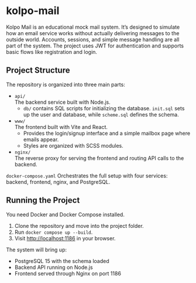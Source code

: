 # kolpo-mail
Kolpo Mail is an educational mock mail system. It’s designed to simulate how an
email service works without actually delivering messages to the outside world.
Accounts, sessions, and simple message handling are all part of the system.
The project uses JWT for authentication and supports basic flows like
registration and login.

## Project Structure
The repository is organized into three main parts:
- `api/` \
  The backend service built with Node.js.
  - `db/` contains SQL scripts for initializing the database. `init.sql` sets
     up the user and database, while `scheme.sql` defines the schema.
- `www/` \
   The frontend built with Vite and React.
   - Provides the login/signup interface and a simple mailbox page where emails
     appear.
   - Styles are organized with SCSS modules.
- `nginx/` \
   The reverse proxy for serving the frontend and routing API calls to the
   backend.

`docker-compose.yaml` Orchestrates the full setup with four services: backend,
frontend, nginx, and PostgreSQL.

## Running the Project
You need Docker and Docker Compose installed.
1. Clone the repository and move into the project folder.
2. Run `docker compose up --build`.
3. Visit [http://localhost:1186](http://localhost:1186) in your browser.

The system will bring up:
- PostgreSQL 15 with the schema loaded
- Backend API running on Node.js
- Frontend served through Nginx on port 1186
